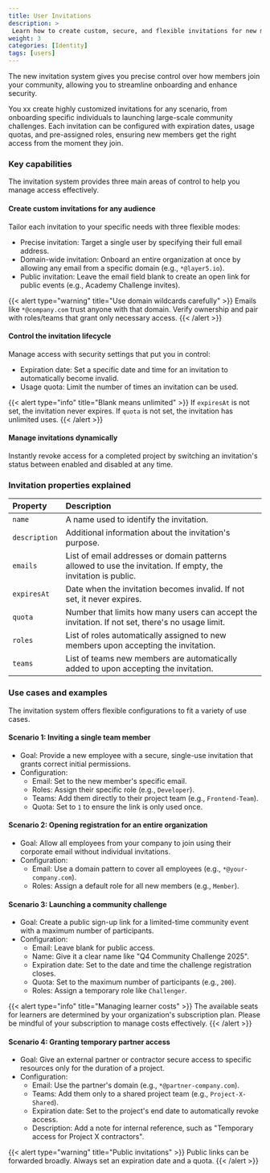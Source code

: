 ```yaml
---
title: User Invitations
description: >
 Learn how to create custom, secure, and flexible invitations for new members.
weight: 3
categories: [Identity]
tags: [users]
---
```


The new invitation system gives you precise control over how members join your community, allowing you to streamline onboarding and enhance security.

You xx create highly customized invitations for any scenario, from onboarding specific individuals to launching large-scale community challenges. Each invitation can be configured with expiration dates, usage quotas, and pre-assigned roles, ensuring new members get the right access from the moment they join.

### Key capabilities

The invitation system provides three main areas of control to help you manage access effectively.

#### Create custom invitations for any audience
Tailor each invitation to your specific needs with three flexible modes:
- Precise invitation: Target a single user by specifying their full email address.
- Domain-wide invitation: Onboard an entire organization at once by allowing any email from a specific domain (e.g., `*@layer5.io`).
- Public invitation: Leave the email field blank to create an open link for public events (e.g., Academy Challenge invites).

{{< alert type="warning" title="Use domain wildcards carefully" >}}
Emails like `*@company.com` trust anyone with that domain. Verify ownership and pair with roles/teams that grant only necessary access.
{{< /alert >}}

#### Control the invitation lifecycle
Manage access with security settings that put you in control:
- Expiration date: Set a specific date and time for an invitation to automatically become invalid.
- Usage quota: Limit the number of times an invitation can be used.

{{< alert type="info" title="Blank means unlimited" >}}
If `expiresAt` is not set, the invitation never expires. If `quota` is not set, the invitation has unlimited uses.
{{< /alert >}}

#### Manage invitations dynamically
Instantly revoke access for a completed project by switching an invitation's status between enabled and disabled at any time.

<!-- ### How to create an invitation -->

<!-- ### Managing existing invitations -->

### Invitation properties explained

| Property | Description |
| :--- |  :--- |
| `name` |  A name used to identify the invitation. |
| `description` | Additional information about the invitation's purpose. |
| `emails` |  List of email addresses or domain patterns allowed to use the invitation. If empty, the invitation is public. |
| `expiresAt` |  Date when the invitation becomes invalid. If not set, it never expires. |
| `quota` | Number that limits how many users can accept the invitation. If not set, there's no usage limit. |
| `roles` | List of roles automatically assigned to new members upon accepting the invitation. |
| `teams` | List of teams new members are automatically added to upon accepting the invitation. |

### Use cases and examples

The invitation system offers flexible configurations to fit a variety of use cases.

#### Scenario 1: Inviting a single team member

- Goal: Provide a new employee with a secure, single-use invitation that grants correct initial permissions.
- Configuration:
  - Email: Set to the new member's specific email.
  - Roles: Assign their specific role (e.g., `Developer`).
  - Teams: Add them directly to their project team (e.g., `Frontend-Team`).
  - Quota: Set to `1` to ensure the link is only used once.

#### Scenario 2: Opening registration for an entire organization

- Goal: Allow all employees from your company to join using their corporate email without individual invitations.
- Configuration:
  - Email: Use a domain pattern to cover all employees (e.g., `*@your-company.com`).
  - Roles: Assign a default role for all new members (e.g., `Member`).

#### Scenario 3: Launching a community challenge

- Goal: Create a public sign-up link for a limited-time community event with a maximum number of participants.
- Configuration:
  - Email: Leave blank for public access.
  - Name: Give it a clear name like "Q4 Community Challenge 2025".
  - Expiration date: Set to the date and time the challenge registration closes.
  - Quota: Set to the maximum number of participants (e.g., `200`).
  - Roles: Assign a temporary role like `Challenger`.

{{< alert type="info" title="Managing learner costs" >}}
The available seats for learners are determined by your organization's subscription plan. Please be mindful of your subscription to manage costs effectively.
{{< /alert >}}

#### Scenario 4: Granting temporary partner access

- Goal: Give an external partner or contractor secure access to specific resources only for the duration of a project.
- Configuration:
  - Email: Use the partner's domain (e.g., `*@partner-company.com`).
  - Teams: Add them only to a shared project team (e.g., `Project-X-Shared`).
  - Expiration date: Set to the project's end date to automatically revoke access.
  - Description: Add a note for internal reference, such as "Temporary access for Project X contractors".

{{< alert type="warning" title="Public invitations" >}}
Public links can be forwarded broadly. Always set an expiration date and a quota.
{{< /alert >}}